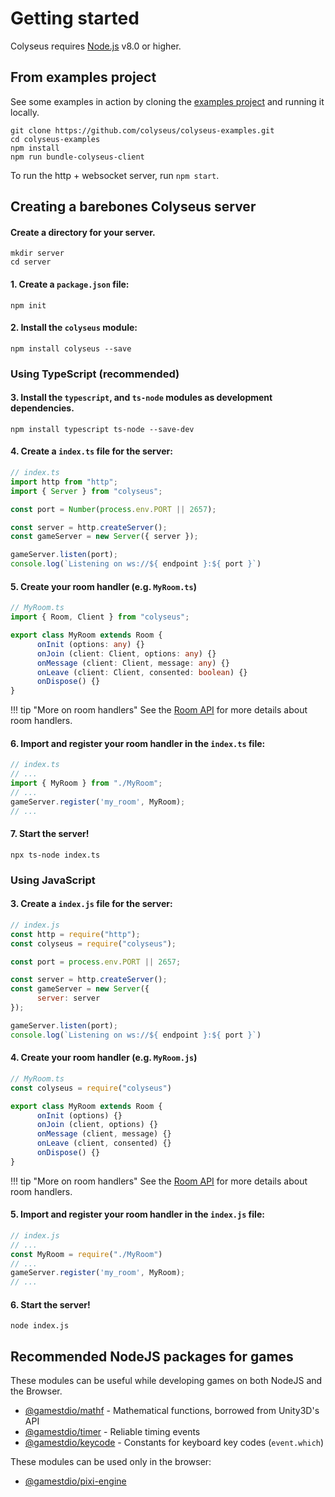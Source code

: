 # Getting started

Colyseus requires [Node.js](https://nodejs.org/) v8.0 or higher.

## From examples project

See some examples in action by cloning the [examples project](https://github.com/colyseus/colyseus-examples) and running it locally.

```
git clone https://github.com/colyseus/colyseus-examples.git
cd colyseus-examples
npm install
npm run bundle-colyseus-client
```

To run the http + websocket server, run `npm start`.


## Creating a barebones Colyseus server

#### Create a directory for your server. 

```
mkdir server
cd server
```

#### 1. Create a `package.json` file:

```
npm init
```

#### 2. Install the `colyseus` module:

```
npm install colyseus --save
```

### Using TypeScript (recommended)

#### 3. Install the `typescript`, and `ts-node` modules as development dependencies.

```
npm install typescript ts-node --save-dev
```

#### 4. Create a `index.ts` file for the server:

```typescript
// index.ts
import http from "http";
import { Server } from "colyseus";

const port = Number(process.env.PORT || 2657);

const server = http.createServer();
const gameServer = new Server({ server });

gameServer.listen(port);
console.log(`Listening on ws://${ endpoint }:${ port }`)
```

#### 5. Create your room handler (e.g. `MyRoom.ts`)

```typescript
// MyRoom.ts
import { Room, Client } from "colyseus";

export class MyRoom extends Room {
      onInit (options: any) {}
      onJoin (client: Client, options: any) {}
      onMessage (client: Client, message: any) {}
      onLeave (client: Client, consented: boolean) {}
      onDispose() {}
}
```

!!! tip "More on room handlers"
    See the [Room API](/server/room/) for more details about room handlers.

#### 6. Import and register your room handler in the `index.ts` file:

```typescript
// index.ts
// ... 
import { MyRoom } from "./MyRoom";
// ...
gameServer.register('my_room', MyRoom);
// ...
```

#### 7. Start the server!

```
npx ts-node index.ts
```

### Using JavaScript

#### 3. Create a `index.js` file for the server:

```javascript
// index.js
const http = require("http");
const colyseus = require("colyseus");

const port = process.env.PORT || 2657;

const server = http.createServer();
const gameServer = new Server({
      server: server 
});

gameServer.listen(port);
console.log(`Listening on ws://${ endpoint }:${ port }`)
```

#### 4. Create your room handler (e.g. `MyRoom.js`)

```javascript
// MyRoom.ts
const colyseus = require("colyseus")

export class MyRoom extends Room {
      onInit (options) {}
      onJoin (client, options) {}
      onMessage (client, message) {}
      onLeave (client, consented) {}
      onDispose() {}
}
```

!!! tip "More on room handlers"
    See the [Room API](/server/room/) for more details about room handlers.

#### 5. Import and register your room handler in the `index.js` file:

```typescript
// index.js
// ... 
const MyRoom = require("./MyRoom")
// ...
gameServer.register('my_room', MyRoom);
// ...
```

#### 6. Start the server!

```
node index.js
```

## Recommended NodeJS packages for games

These modules can be useful while developing games on both NodeJS and the Browser.

- [@gamestdio/mathf](https://github.com/gamestdio/mathf) - Mathematical functions, borrowed from Unity3D's API
- [@gamestdio/timer](https://github.com/gamestdio/timer) - Reliable timing events
- [@gamestdio/keycode](https://github.com/gamestdio/keycode) - Constants for keyboard key codes (`event.which`)

These modules can be used only in the browser:

- [@gamestdio/pixi-engine](https://github.com/gamestdio/pixi-engine)
